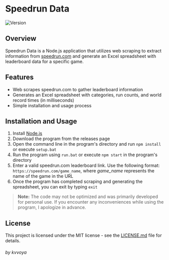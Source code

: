 # Speedrun Data

![Version](https://img.shields.io/badge/version-1.2.0-8A2BE2)

## Overview

Speedrun Data is a Node.js application that utilizes web scraping to extract information from [speedrun.com](https://speedrun.com) and generate an Excel spreadsheet with leaderboard data for a specific game.

## Features

- Web scrapes speedrun.com to gather leaderboard information
- Generates an Excel spreadsheet with categories, run counts, and world record times (in milliseconds)
- Simple installation and usage process

## Installation and Usage

1. Install [Node.js](https://nodejs.org)
2. Download the program from the releases page
3. Open the command line in the program's directory and run `npm install` or execute `setup.bat`
4. Run the program using `run.bat` or execute `npm start` in the program's directory
5. Enter a valid speedrun.com leaderboard link. Use the following format:
`https://speedrun.com/game_name`, where _game_name_ represents the name of the game in the URL
6. Once the program has completed scraping and generating the spreadsheet, you can exit by typing `exit`

> **Note:** The code may not be optimized and was primarily developed for personal use. If you encounter any inconveniences while using the program, I apologize in advance.

## License

This project is licensed under the MIT license - see the [LICENSE.md](LICENSE.md) file for details.

###### by kvvoya

